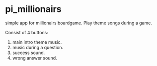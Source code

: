 # pi_millionairs

simple app for millionairs boardgame. Play theme songs during a game.

Consist of 4 buttons:
1. main intro theme music.
2. music during a question.
3. success sound.
4. wrong answer sound.
